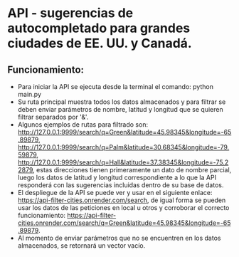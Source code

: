 # API - sugerencias de autocompletado para grandes ciudades de EE. UU. y Canadá.

## Funcionamiento:
- Para iniciar la API se ejecuta desde la terminal el comando: python main.py  
- Su ruta principal muestra todos los datos almacenados y para filtrar se deben enviar parámetros de nombre, latitud y longitud que se quieren filtrar separados por '&'.  
- Algunos ejemplos de rutas para filtrado son: http://127.0.0.1:9999/search/q=Green&latitude=45.98345&longitude=-65.89879, http://127.0.0.1:9999/search/q=Palm&latitude=30.68345&longitude=-79.59879, http://127.0.0.1:9999/search/q=Hall&latitude=37.38345&longitude=-75.22879, estas direcciones tienen primeramente un dato de nombre parcial, luego los datos de latitud y longitud correspondiente a lo que la API responderá con las sugerencias incluidas dentro de su base de datos. 
- El despliegue de la API se puede ver y usar en el siguiente enlace: https://api-filter-cities.onrender.com/search, de igual forma se pueden usar los datos de las peticiones en local u otros y corroborar el correcto funcionamiento: https://api-filter-cities.onrender.com/search/q=Green&latitude=45.98345&longitude=-65.89879.  
- Al momento de enviar parámetros que no se encuentren en los datos almacenados, se retornará un vector vacío.  
